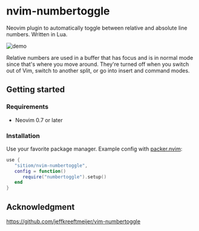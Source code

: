 # nvim-numbertoggle

Neovim plugin to automatically toggle between relative and absolute line numbers. Written in Lua.

![demo](https://user-images.githubusercontent.com/56180050/177167997-652a43b1-c94a-4b73-94d6-e4b85fbd4606.gif)

Relative numbers are used in a buffer that has focus and is in normal mode since that's where you move around. They're turned off when you switch out of Vim, switch to another split, or go into insert and command modes.

## Getting started

### Requirements

- Neovim 0.7 or later

### Installation

Use your favorite package manager. Example config with [packer.nvim](https://github.com/wbthomason/packer.nvim):

```lua
use {
   "sitiom/nvim-numbertoggle",
   config = function()
      require("numbertoggle").setup()
   end
}
```

## Acknowledgment

https://github.com/jeffkreeftmeijer/vim-numbertoggle
